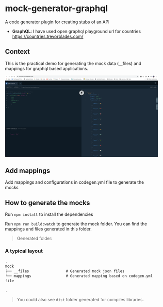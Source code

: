# mock-generator-graphql
A code generator plugin for creating stubs of an API

- **GraphQL**: I have used open graphql playground url for countries https://countries.trevorblades.com/

## Context

This is the practical demo for generating the mock data (__files) and mappings for graphql based applications.

<p align="center">
<img src="https://github.com/ramanujprasad/mock-generator-graphql/blob/main/src/assets/images/graphql.png" alt="Graphql playground">
</p> 

## Add mappings

Add mappings and configurations in codegen.yml file to generate the mocks

## How to generate the mocks

Run `npm install` to install the dependencies 

Run `npm run build:watch` to generate the mock folder. You can find the mappings and files generated in this folder.

> Generated folder:

### A typical layout
    .
    mock
    ├── __files                 # Generated mock json files
    └── mappings                # Generated mapping based on codegen.yml file

    .
> You could also see `dist` folder generated for compiles libraries.